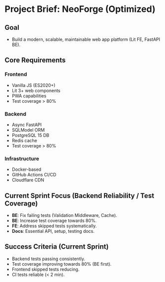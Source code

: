 # Project Brief: NeoForge (Optimized)

## Goal
- Build a modern, scalable, maintainable web app platform (Lit FE, FastAPI BE).

## Core Requirements

### Frontend
- Vanilla JS (ES2020+)
- Lit 3+ web components
- PWA capabilities
- Test coverage > 80%

### Backend
- Async FastAPI
- SQLModel ORM
- PostgreSQL 15 DB
- Redis cache
- Test coverage > 80%

### Infrastructure
- Docker-based
- GitHub Actions CI/CD
- Cloudflare CDN

## Current Sprint Focus (Backend Reliability / Test Coverage)
- **BE**: Fix failing tests (Validation Middleware, Cache).
- **BE**: Increase test coverage towards 80%.
- **FE**: Address skipped tests systematically.
- **Docs**: Essential API, setup, testing docs.

## Success Criteria (Current Sprint)
- Backend tests passing consistently.
- Test coverage improving towards 80% (BE first).
- Frontend skipped tests reducing.
- CI tests reliable (< 2 min). 